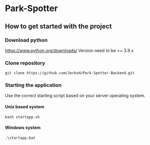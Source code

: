 # Park-Spotter

## How to get started with the project 

### Download python 
https://www.python.org/downloads/
Version need to be >= 3.9.x

### Clone repository
```
git clone https://github.com/JerbsH/Park-Spotter-Backend.git
```
### Starting the application
Use the correct starting script based on your server operating system.
#### Unix based system
```
bash startapp.sh
```
#### Windows system
```
.\startapp.bat
```


